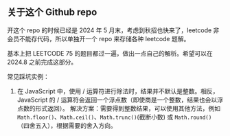 ## 关于这个 Github repo

开这个 repo 的时候已经是 2024 年 5 月末，考虑到秋招也快来了，leetcode 非会员不能存代码，所以单独开一个 repo 来存储各种 leetcode 题解。

基本上把 LEETCODE 75 的题目都过一遍，做出一点自己的解析。希望可以在 2024.8 之前完成这部分。

常见踩坑实例：
1. 在 JavaScript 中，使用 / 运算符进行除法时，结果并不默认是整数。相反，JavaScript 的 / 运算符会返回一个浮点数（即使商是一个整数，结果也会以浮点数的形式返回）。
解决方案：需要得到整数结果，可以使用其他方法，例如 `Math.floor()`、`Math.ceil()`、`Math.trunc()`(截断小数) 或 `Math.round()`（四舍五入），根据需要的舍入方向。

